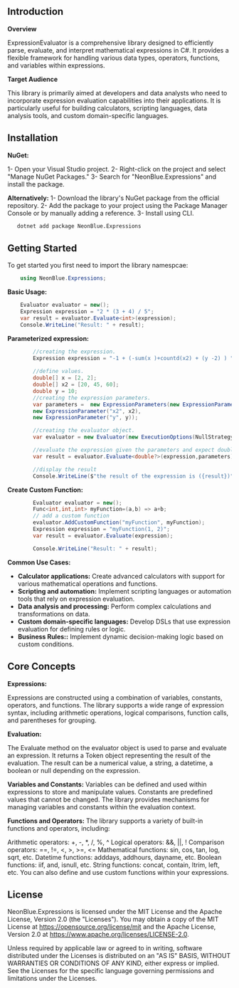 ## **Introduction**

**Overview**

ExpressionEvaluator is a comprehensive library designed to efficiently parse, evaluate, and interpret mathematical expressions in C#. 
It provides a flexible framework for handling various data types, operators, functions, and variables within expressions.


**Target Audience**

This library is primarily aimed at developers and data analysts who need to incorporate expression evaluation capabilities into their applications. 
It is particularly useful for building calculators, scripting languages, data analysis tools, and custom domain-specific languages.

## **Installation**

**NuGet:**

1- Open your Visual Studio project.
2- Right-click on the project and select "Manage NuGet Packages."
3- Search for "NeonBlue.Expressions" and install the package.


**Alternatively:**
1- Download the library's NuGet package from the official repository.
2- Add the package to your project using the Package Manager Console or by manually adding a reference.
3- Install using CLI.
```bash
   dotnet add package NeonBlue.Expressions
```

## **Getting Started**
To get started you first need to import the library namespcae:

```c#
    using NeonBlue.Expressions;
```

**Basic Usage:**

```c#
    Evaluator evaluator = new();
    Expression expression = "2 * (3 + 4) / 5";
    var result = evaluator.Evaluate<int>(expression);
    Console.WriteLine("Result: " + result);
```

**Parameterized expression:**

```c#
        //creating the expression.
        Expression expression = "-1 + (-sum(x )+countd(x2) + (y -2) ) ";
    
        //define values.
        double[] x = [2, 2];
        double[] x2 = [20, 45, 60];
        double y = 10;
        //creating the expression parameters.
        var parameters =  new ExpressionParameters(new ExpressionParameter("x", x),
        new ExpressionParameter("x2", x2),
        new ExpressionParameter("y", y));

        //creating the evaluator object.
        var evaluator = new Evaluator(new ExecutionOptions(NullStrategy.Throw));

        //evaluate the expression given the parameters and expect double result.
        var result = evaluator.Evaluate<double?>(expression,parameters);

        //display the result
        Console.WriteLine($"the result of the expression is ({result})");
```

**Create Custom Function:**

```c#
        Evaluator evaluator = new();   
        Func<int,int,int> myFunction=(a,b) => a+b;
        // add a custom function
        evaluator.AddCustomFunction("myFunction", myFunction);
        Expression expression = "myFunction(1, 2)"; 
        var result = evaluator.Evaluate(expression);

        Console.WriteLine("Result: " + result);
```
**Common Use Cases:**

* **Calculator applications:** Create advanced calculators with support for various mathematical operations and functions.
* **Scripting and automation:** Implement scripting languages or automation tools that rely on expression evaluation.
* **Data analysis and processing:** Perform complex calculations and transformations on data.
* **Custom domain-specific languages:** Develop DSLs that use expression evaluation for defining rules or logic.
* **Business Rules::** Implement dynamic decision-making logic based on custom conditions.

## **Core Concepts**

**Expressions:**

Expressions are constructed using a combination of variables, constants, operators, and functions. 
The library supports a wide range of expression syntax, including arithmetic operations, logical comparisons, function calls, and parentheses for grouping.

**Evaluation:**

The Evaluate method on the evaluator object is used to parse and evaluate an expression. It returns a Token object representing the result of the evaluation. 
The result can be a numerical value, a string, a datetime, a boolean or null depending on the expression.


**Variables and Constants:**
Variables can be defined and used within expressions to store and manipulate values. 
Constants are predefined values that cannot be changed. 
The library provides mechanisms for managing variables and constants within the evaluation context.


**Functions and Operators:**
The library supports a variety of built-in functions and operators, including:

Arithmetic operators: +, -, *, /, %, ^
Logical operators: &&, ||, !
Comparison operators: ==, !=, <, >, >=, <=
Mathematical functions: sin, cos, tan, log, sqrt, etc.
Datetime functions: adddays, addhours, dayname, etc.
Boolean functions: iif, and, isnull, etc.
String functions: concat, contain, ltrim, left, etc.
You can also define and use custom functions within your expressions.




## **License**
NeonBlue.Expressions is licensed under the MIT License and the Apache License, Version 2.0 (the "Licenses"). You may obtain a copy of the MIT License at https://opensource.org/license/mit and the Apache License, Version 2.0 at https://www.apache.org/licenses/LICENSE-2.0.

Unless required by applicable law or agreed to in writing, software distributed under the Licenses is distributed on an "AS IS" BASIS, WITHOUT WARRANTIES OR CONDITIONS OF ANY KIND, either express or implied. See the Licenses for the specific language governing permissions and limitations under the Licenses.
